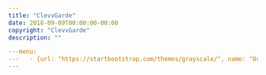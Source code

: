 ```yaml
---
title: "ClevvGarde"
date: 2018-09-09T00:00:00-00:00
copyright: "ClevvGarde"
description: ""

---menu:
---   - {url: "https://startbootstrap.com/themes/grayscale/", name: "Original"}
---
```

